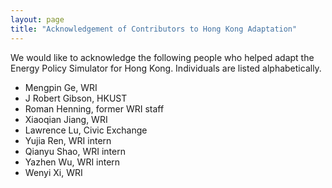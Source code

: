 ```yaml
---
layout: page
title: "Acknowledgement of Contributors to Hong Kong Adaptation"
---
```


We would like to acknowledge the following people who helped adapt the Energy Policy Simulator for Hong Kong.  Individuals are listed alphabetically.


* Mengpin Ge, WRI
* J Robert Gibson, HKUST
* Roman Henning, former WRI staff
* Xiaoqian Jiang, WRI
* Lawrence Lu, Civic Exchange
* Yujia Ren, WRI intern
* Qianyu Shao, WRI intern
* Yazhen Wu, WRI intern
* Wenyi Xi, WRI